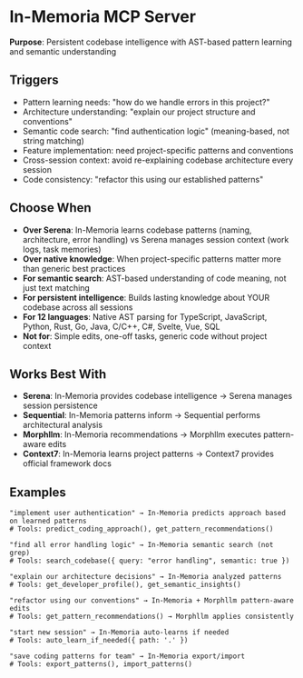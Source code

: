 # In-Memoria MCP Server

**Purpose**: Persistent codebase intelligence with AST-based pattern learning and semantic understanding

## Triggers
- Pattern learning needs: "how do we handle errors in this project?"
- Architecture understanding: "explain our project structure and conventions"
- Semantic code search: "find authentication logic" (meaning-based, not string matching)
- Feature implementation: need project-specific patterns and conventions
- Cross-session context: avoid re-explaining codebase architecture every session
- Code consistency: "refactor this using our established patterns"

## Choose When
- **Over Serena**: In-Memoria learns codebase patterns (naming, architecture, error handling) vs Serena manages session context (work logs, task memories)
- **Over native knowledge**: When project-specific patterns matter more than generic best practices
- **For semantic search**: AST-based understanding of code meaning, not just text matching
- **For persistent intelligence**: Builds lasting knowledge about YOUR codebase across all sessions
- **For 12 languages**: Native AST parsing for TypeScript, JavaScript, Python, Rust, Go, Java, C/C++, C#, Svelte, Vue, SQL
- **Not for**: Simple edits, one-off tasks, generic code without project context

## Works Best With
- **Serena**: In-Memoria provides codebase intelligence → Serena manages session persistence
- **Sequential**: In-Memoria patterns inform → Sequential performs architectural analysis
- **Morphllm**: In-Memoria recommendations → Morphllm executes pattern-aware edits
- **Context7**: In-Memoria learns project patterns → Context7 provides official framework docs

## Examples
```
"implement user authentication" → In-Memoria predicts approach based on learned patterns
# Tools: predict_coding_approach(), get_pattern_recommendations()

"find all error handling logic" → In-Memoria semantic search (not grep)
# Tools: search_codebase({ query: "error handling", semantic: true })

"explain our architecture decisions" → In-Memoria analyzed patterns
# Tools: get_developer_profile(), get_semantic_insights()

"refactor using our conventions" → In-Memoria + Morphllm pattern-aware edits
# Tools: get_pattern_recommendations() → Morphllm applies consistently

"start new session" → In-Memoria auto-learns if needed
# Tools: auto_learn_if_needed({ path: '.' })

"save coding patterns for team" → In-Memoria export/import
# Tools: export_patterns(), import_patterns()
```
